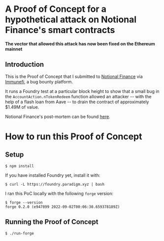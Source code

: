 # A Proof of Concept for a hypothetical attack on Notional Finance's smart contracts

**The vector that allowed this attack has now been fixed on the Ethereum mainnet**

## Introduction

This is the Proof of Concept that I submitted to [Notional Finance](https://notional.finance) via [Immunefi](https://immunefi.com), a bug bounty platform.

It runs a Foundry test at a particular block height to show that a small bug in the `AccountAction.nTokenRedeem` function allowed an attacker -- with the help of a flash loan from Aave -- to drain the contract of approximately $1.49M of value.

Notional Finance's post-mortem can be found [here](https://blog.notional.finance/ntoken-redemption-bug-post-mortem/).

# How to run this Proof of Concept

## Setup

```
$ npm install
```

If you have installed Foundry yet, install it with:

```
$ curl -L https://foundry.paradigm.xyz | bash
```

I ran this PoC locally with the following `forge` version:

```
$ forge --version
forge 0.2.0 (e947899 2022-09-02T00:06:30.659378189Z)
```

## Running the Proof of Concept

```
$ ./run-forge
```
